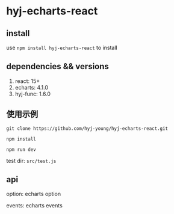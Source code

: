 # hyj-echarts-react

## install

use `npm install hyj-echarts-react` to install

## dependencies && versions

1. react: 15+
2. echarts: 4.1.0
3. hyj-func: 1.6.0

## 使用示例

`git clone https://github.com/hyj-young/hyj-echarts-react.git`

`npm install`

`npm run dev`

test dir: `src/test.js`

## api

option: echarts option

events: echarts events
